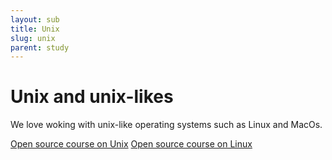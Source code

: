 ```yaml
---
layout: sub
title: Unix
slug: unix
parent: study
---
```

# Unix and unix-likes

We love woking with unix-like operating systems such as Linux and MacOs.

[Open source course on Unix](/category/unix)
[Open source course on Linux](/category/linux)
